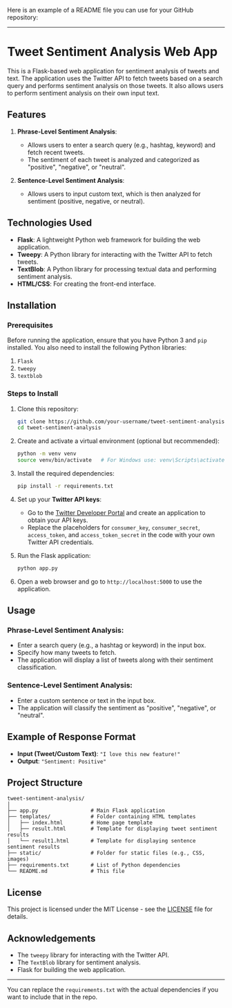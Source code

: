 Here is an example of a README file you can use for your GitHub repository:

---

# Tweet Sentiment Analysis Web App

This is a Flask-based web application for sentiment analysis of tweets and text. The application uses the Twitter API to fetch tweets based on a search query and performs sentiment analysis on those tweets. It also allows users to perform sentiment analysis on their own input text.

## Features

1. **Phrase-Level Sentiment Analysis**:
   - Allows users to enter a search query (e.g., hashtag, keyword) and fetch recent tweets.
   - The sentiment of each tweet is analyzed and categorized as "positive", "negative", or "neutral".

2. **Sentence-Level Sentiment Analysis**:
   - Allows users to input custom text, which is then analyzed for sentiment (positive, negative, or neutral).

## Technologies Used

- **Flask**: A lightweight Python web framework for building the web application.
- **Tweepy**: A Python library for interacting with the Twitter API to fetch tweets.
- **TextBlob**: A Python library for processing textual data and performing sentiment analysis.
- **HTML/CSS**: For creating the front-end interface.

## Installation

### Prerequisites

Before running the application, ensure that you have Python 3 and `pip` installed. You also need to install the following Python libraries:

1. `Flask`
2. `tweepy`
3. `textblob`

### Steps to Install

1. Clone this repository:
   ```bash
   git clone https://github.com/your-username/tweet-sentiment-analysis.git
   cd tweet-sentiment-analysis
   ```

2. Create and activate a virtual environment (optional but recommended):
   ```bash
   python -m venv venv
   source venv/bin/activate   # For Windows use: venv\Scripts\activate
   ```

3. Install the required dependencies:
   ```bash
   pip install -r requirements.txt
   ```

4. Set up your **Twitter API keys**:
   - Go to the [Twitter Developer Portal](https://developer.twitter.com/) and create an application to obtain your API keys.
   - Replace the placeholders for `consumer_key`, `consumer_secret`, `access_token`, and `access_token_secret` in the code with your own Twitter API credentials.

5. Run the Flask application:
   ```bash
   python app.py
   ```

6. Open a web browser and go to `http://localhost:5000` to use the application.

## Usage

### Phrase-Level Sentiment Analysis:
- Enter a search query (e.g., a hashtag or keyword) in the input box.
- Specify how many tweets to fetch.
- The application will display a list of tweets along with their sentiment classification.

### Sentence-Level Sentiment Analysis:
- Enter a custom sentence or text in the input box.
- The application will classify the sentiment as "positive", "negative", or "neutral".

## Example of Response Format

- **Input (Tweet/Custom Text)**: `"I love this new feature!"`
- **Output**: `"Sentiment: Positive"`

## Project Structure

```
tweet-sentiment-analysis/
│
├── app.py                 # Main Flask application
├── templates/             # Folder containing HTML templates
│   ├── index.html         # Home page template
│   ├── result.html        # Template for displaying tweet sentiment results
│   └── result1.html       # Template for displaying sentence sentiment results
├── static/                # Folder for static files (e.g., CSS, images)
├── requirements.txt       # List of Python dependencies
└── README.md              # This file
```

## License

This project is licensed under the MIT License - see the [LICENSE](LICENSE) file for details.

## Acknowledgements

- The `tweepy` library for interacting with the Twitter API.
- The `TextBlob` library for sentiment analysis.
- Flask for building the web application.

---

You can replace the `requirements.txt` with the actual dependencies if you want to include that in the repo.
